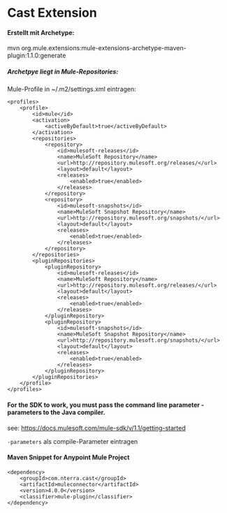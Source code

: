 # Cast Extension

#### Erstellt mit Archetype:
mvn org.mule.extensions:mule-extensions-archetype-maven-plugin:1.1.0:generate

##### Archetpye liegt in Mule-Repositories:
Mule-Profile in ~/.m2/settings.xml eintragen:

    <profiles>
		<profile>
			<id>mule</id>
			<activation>
				<activeByDefault>true</activeByDefault>
			</activation>
			<repositories>
				<repository>
					<id>mulesoft-releases</id>
					<name>MuleSoft Repository</name>
					<url>http://repository.mulesoft.org/releases/</url>
					<layout>default</layout>
					<releases>
						<enabled>true</enabled>
					</releases>
				</repository>
				<repository>
					<id>mulesoft-snapshots</id>
					<name>MuleSoft Snapshot Repository</name>
					<url>http://repository.mulesoft.org/snapshots/</url>
					<layout>default</layout>
					<releases>
						<enabled>true</enabled>
					</releases>
				</repository>
			</repositories>
			<pluginRepositories>
				<pluginRepository>
					<id>mulesoft-releases</id>
					<name>MuleSoft Repository</name>
					<url>http://repository.mulesoft.org/releases/</url>
					<layout>default</layout>
					<releases>
						<enabled>true</enabled>
					</releases>
				</pluginRepository>
				<pluginRepository>
					<id>mulesoft-snapshots</id>
					<name>MuleSoft Snapshot Repository</name>
					<url>http://repository.mulesoft.org/snapshots/</url>
					<layout>default</layout>
					<releases>
						<enabled>true</enabled>
					</releases>
				</pluginRepository>
			</pluginRepositories>
		</profile>
	</profiles>

#### For the SDK to work, you must pass the command line parameter -parameters to the Java compiler.
see: https://docs.mulesoft.com/mule-sdk/v/1.1/getting-started

`-parameters` als compile-Parameter eintragen

#### Maven Snippet for Anypoint Mule Project
    <dependency>
        <groupId>com.nterra.cast</groupId>
	    <artifactId>muleconnector</artifactId>
	    <version>4.0.0</version>
	    <classifier>mule-plugin</classifier>
    </dependency>
